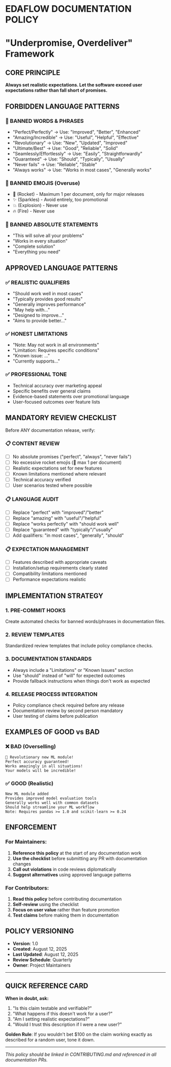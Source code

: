 # EDAFLOW DOCUMENTATION POLICY
# "Underpromise, Overdeliver" Framework

## CORE PRINCIPLE
**Always set realistic expectations. Let the software exceed user expectations rather than fall short of promises.**

## FORBIDDEN LANGUAGE PATTERNS

### 🚫 BANNED WORDS & PHRASES
- "Perfect/Perfectly" → Use: "Improved", "Better", "Enhanced"
- "Amazing/Incredible" → Use: "Useful", "Helpful", "Effective"
- "Revolutionary" → Use: "New", "Updated", "Improved"
- "Ultimate/Best" → Use: "Good", "Reliable", "Solid"
- "Seamlessly/Effortlessly" → Use: "Easily", "Straightforwardly"
- "Guaranteed" → Use: "Should", "Typically", "Usually"
- "Never fails" → Use: "Reliable", "Stable"
- "Always works" → Use: "Works in most cases", "Generally works"

### 🚫 BANNED EMOJIS (Overuse)
- 🚀 (Rocket) - Maximum 1 per document, only for major releases
- ✨ (Sparkles) - Avoid entirely, too promotional
- 💥 (Explosion) - Never use
- 🔥 (Fire) - Never use

### 🚫 BANNED ABSOLUTE STATEMENTS
- "This will solve all your problems"
- "Works in every situation"  
- "Complete solution"
- "Everything you need"

## APPROVED LANGUAGE PATTERNS

### ✅ REALISTIC QUALIFIERS
- "Should work well in most cases"
- "Typically provides good results"
- "Generally improves performance"
- "May help with..."
- "Designed to improve..."
- "Aims to provide better..."

### ✅ HONEST LIMITATIONS
- "Note: May not work in all environments"
- "Limitation: Requires specific conditions"
- "Known issue: ..."
- "Currently supports..."

### ✅ PROFESSIONAL TONE
- Technical accuracy over marketing appeal
- Specific benefits over general claims
- Evidence-based statements over promotional language
- User-focused outcomes over feature lists

## MANDATORY REVIEW CHECKLIST

Before ANY documentation release, verify:

### 📋 CONTENT REVIEW
- [ ] No absolute promises ("perfect", "always", "never fails")
- [ ] No excessive rocket emojis (🚀 max 1 per document)
- [ ] Realistic expectations set for new features
- [ ] Known limitations mentioned where relevant
- [ ] Technical accuracy verified
- [ ] User scenarios tested where possible

### 📋 LANGUAGE AUDIT
- [ ] Replace "perfect" with "improved"/"better"
- [ ] Replace "amazing" with "useful"/"helpful"  
- [ ] Replace "works perfectly" with "should work well"
- [ ] Replace "guaranteed" with "typically"/"usually"
- [ ] Add qualifiers: "in most cases", "generally", "should"

### 📋 EXPECTATION MANAGEMENT
- [ ] Features described with appropriate caveats
- [ ] Installation/setup requirements clearly stated
- [ ] Compatibility limitations mentioned
- [ ] Performance expectations realistic

## IMPLEMENTATION STRATEGY

### 1. PRE-COMMIT HOOKS
Create automated checks for banned words/phrases in documentation files.

### 2. REVIEW TEMPLATES  
Standardized review templates that include policy compliance checks.

### 3. DOCUMENTATION STANDARDS
- Always include a "Limitations" or "Known Issues" section
- Use "should" instead of "will" for expected outcomes
- Provide fallback instructions when things don't work as expected

### 4. RELEASE PROCESS INTEGRATION
- Policy compliance check required before any release
- Documentation review by second person mandatory
- User testing of claims before publication

## EXAMPLES OF GOOD vs BAD

### ❌ BAD (Overselling)
```
🚀 Revolutionary new ML module! 
Perfect accuracy guaranteed!
Works amazingly in all situations!
Your models will be incredible!
```

### ✅ GOOD (Realistic)
```
New ML module added
Provides improved model evaluation tools
Generally works well with common datasets
Should help streamline your ML workflow
Note: Requires pandas >= 1.0 and scikit-learn >= 0.24
```

## ENFORCEMENT

### For Maintainers:
1. **Reference this policy** at the start of any documentation work
2. **Use the checklist** before submitting any PR with documentation changes
3. **Call out violations** in code reviews diplomatically
4. **Suggest alternatives** using approved language patterns

### For Contributors:
1. **Read this policy** before contributing documentation
2. **Self-review** using the checklist
3. **Focus on user value** rather than feature promotion
4. **Test claims** before making them in documentation

## POLICY VERSIONING

- **Version**: 1.0
- **Created**: August 12, 2025
- **Last Updated**: August 12, 2025
- **Review Schedule**: Quarterly
- **Owner**: Project Maintainers

---

## QUICK REFERENCE CARD

**When in doubt, ask:**
1. "Is this claim testable and verifiable?"
2. "What happens if this doesn't work for a user?"
3. "Am I setting realistic expectations?"
4. "Would I trust this description if I were a new user?"

**Golden Rule**: If you wouldn't bet $100 on the claim working exactly as described for a random user, tone it down.

---

*This policy should be linked in CONTRIBUTING.md and referenced in all documentation PRs.*
